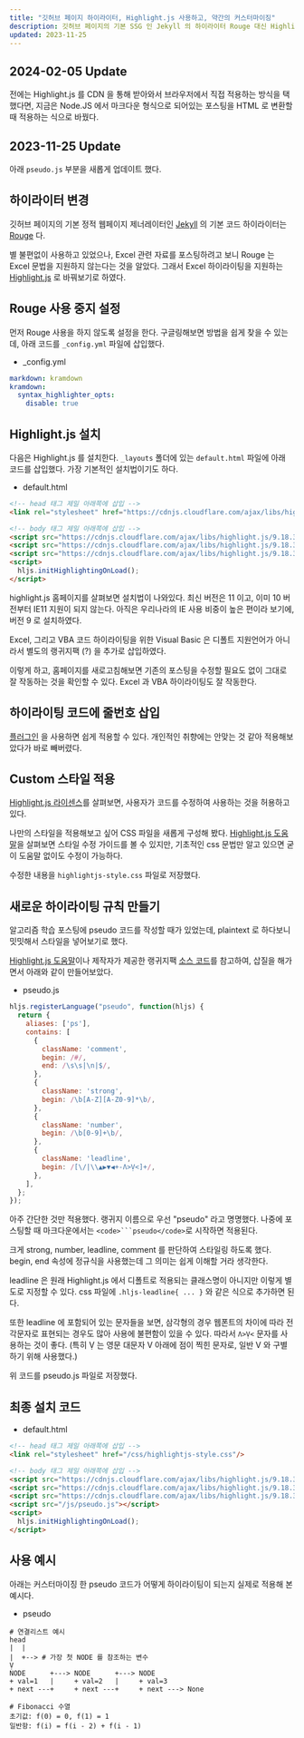 ```yaml
---
title: "깃허브 페이지 하이라이터, Highlight.js 사용하고, 약간의 커스터마이징"
description: 깃허브 페이지의 기본 SSG 인 Jekyll 의 하이라이터 Rouge 대신 Highlight.js 사용 및 커스터마이징
updated: 2023-11-25
---
```


## 2024-02-05 Update

전에는 Highlight.js 를 CDN 을 통해 받아와서 브라우저에서 직접 적용하는 방식을 택했다면, 지금은 Node.JS 에서 마크다운 형식으로 되어있는 포스팅을 HTML 로 변환할 때 적용하는 식으로 바꿨다.


## 2023-11-25 Update

아래 `pseudo.js` 부분을 새롭게 업데이트 했다.

## 하이라이터 변경
 
깃허브 페이지의 기본 정적 웹페이지 제너레이터인 [Jekyll](https://pages.github.com/) 의 기본 코드 하이라이터는 [Rouge](http://rouge.jneen.net/) 다.

별 불편없이 사용하고 있었으나, Excel 관련 자료를 포스팅하려고 보니 Rouge 는 Excel 문법을 지원하지 않는다는 것을 알았다. 그래서 Excel 하이라이팅을 지원하는 [Highlight.js](https://highlightjs.org/) 로 바꿔보기로 하였다.

## Rouge 사용 중지 설정

먼저 Rouge 사용을 하지 않도록 설정을 한다. 구글링해보면 방법을 쉽게 찾을 수 있는데, 아래 코드를 `_config.yml` 파일에 삽입했다.

- _config.yml
```yaml
markdown: kramdown
kramdown:
  syntax_highlighter_opts:
    disable: true
```

## Highlight.js 설치

다음은 Highlight.js 를 설치한다. `_layouts` 폴더에 있는 `default.html` 파일에 아래 코드를 삽입했다. 가장 기본적인 설치법이기도 하다.

- default.html
```html
<!-- head 태그 제일 아래쪽에 삽입 -->
<link rel="stylesheet" href="https://cdnjs.cloudflare.com/ajax/libs/highlight.js/9.18.3/styles/github.min.css"/>

<!-- body 태그 제일 아래쪽에 삽입 -->
<script src="https://cdnjs.cloudflare.com/ajax/libs/highlight.js/9.18.3/highlight.min.js"></script>
<script src="https://cdnjs.cloudflare.com/ajax/libs/highlight.js/9.18.3/languages/excel.min.js"></script>
<script src="https://cdnjs.cloudflare.com/ajax/libs/highlight.js/9.18.3/languages/vbnet.min.js"></script>
<script>
  hljs.initHighlightingOnLoad();
</script>
```

highlight.js 홈페이지를 살펴보면 설치법이 나와있다. 최신 버전은 11 이고, 이미 10 버전부터 IE11 지원이 되지 않는다. 아직은 우리나라의 IE 사용 비중이 높은 편이라 보기에, 버전 9 로 설치하였다.

Excel, 그리고 VBA 코드 하이라이팅을 위한 Visual Basic 은 디폴트 지원언어가 아니라서 별도의 랭귀지팩 (?) 을 추가로 삽입하였다.

이렇게 하고, 홈페이지를 새로고침해보면 기존의 포스팅을 수정할 필요도 없이 그대로 잘 작동하는 것을 확인할 수 있다. Excel 과 VBA 하이라이팅도 잘 작동한다.

## 하이라이팅 코드에 줄번호 삽입

[플러그인](https://wcoder.github.io/highlightjs-line-numbers.js/) 을 사용하면 쉽게 적용할 수 있다. 개인적인 취향에는 안맞는 것 같아 적용해보았다가 바로 빼버렸다.

## Custom 스타일 적용

[Highlight.js 라이센스](https://github.com/highlightjs/highlight.js/blob/main/LICENSE)를 살펴보면, 사용자가 코드를 수정하여 사용하는 것을 허용하고 있다.

나만의 스타일을 적용해보고 싶어 CSS 파일을 새롭게 구성해 봤다. [Highlight.js 도움말](https://highlightjs.readthedocs.io/en/latest/theme-guide.html)을 살펴보면 스타일 수정 가이드를 볼 수 있지만, 기초적인 css 문법만 알고 있으면 굳이 도움말 없이도 수정이 가능하다.

수정한 내용을 `highlightjs-style.css` 파일로 저장했다.

## 새로운 하이라이팅 규칙 만들기

알고리즘 학습 포스팅에 pseudo 코드를 작성할 때가 있었는데, plaintext 로 하다보니 밋밋해서 스타일을 넣어보기로 했다.

[Highlight.js 도움말](https://highlightjs.readthedocs.io/en/latest/language-guide.html)이나 제작자가 제공한 랭귀지팩 [소스 코드](https://github.com/highlightjs/highlight.js/tree/9-18-stable/src/languages)를 참고하여, 삽질을 해가면서 아래와 같이 만들어보았다.

- pseudo.js
```javascript
hljs.registerLanguage("pseudo", function(hljs) {
  return {
    aliases: ['ps'],
    contains: [
      {
        className: 'comment',
        begin: /#/,
        end: /\s\s|\n|$/,
      },
      {
        className: 'strong',
        begin: /\b[A-Z][A-Z0-9]*\b/,
      },
      {
        className: 'number',
        begin: /\b[0-9]+\b/,
      },
      {
        className: 'leadline',
        begin: /[\/|\\▲▶▼◀+-Ʌ>Ṿ<]+/,
      },
    ],
  };
});
```

아주 간단한 것만 적용했다. 랭귀지 이름으로 우선 "pseudo" 라고 명명했다. 나중에 포스팅할 때 마크다운에서는 `<code>```pseudo</code>`로 시작하면 적용된다.

크게 strong, number, leadline, comment 를 판단하여 스타일링 하도록 했다. begin, end 속성에 정규식을 사용했는데 그 의미는 쉽게 이해할 거라 생각한다.

leadline 은 원래 Highlight.js 에서 디폴트로 적용되는 클래스명이 아니지만 이렇게 별도로 지정할 수 있다. css 파일에 `.hljs-leadline{ ... }` 와 같은 식으로 추가하면 된다.

또한 leadline 에 포함되어 있는 문자들을 보면, 삼각형의 경우 웹폰트의 차이에 따라 전각문자로 표현되는 경우도 많아 사용에 불편함이 있을 수 있다. 따라서 `Ʌ>Ṿ<` 문자를 사용하는 것이 좋다. (특히 Ṿ 는 영문 대문자 V 아래에 점이 찍힌 문자로, 일반 V 와 구별하기 위해 사용했다.)

위 코드를 pseudo.js 파일로 저장했다.

## 최종 설치 코드

- default.html
```html
<!-- head 태그 제일 아래쪽에 삽입 -->
<link rel="stylesheet" href="/css/highlightjs-style.css"/>

<!-- body 태그 제일 아래쪽에 삽입 -->
<script src="https://cdnjs.cloudflare.com/ajax/libs/highlight.js/9.18.3/highlight.min.js"></script>
<script src="https://cdnjs.cloudflare.com/ajax/libs/highlight.js/9.18.3/languages/excel.min.js"></script>
<script src="https://cdnjs.cloudflare.com/ajax/libs/highlight.js/9.18.3/languages/vbnet.min.js"></script>
<script src="/js/pseudo.js"></script>
<script>
  hljs.initHighlightingOnLoad();
</script>
```

## 사용 예시

아래는 커스터마이징 한 pseudo 코드가 어떻게 하이라이팅이 되는지 실제로 적용해 본 예시다.

- pseudo
```pseudo
# 연결리스트 예시
head
|  |
|  +--> # 가장 첫 NODE 를 참조하는 변수  
Ṿ
NODE      +---> NODE      +---> NODE
+ val=1   |     + val=2   |     + val=3
+ next ---+     + next ---+     + next ---> None

# Fibonacci 수열
초기값: f(0) = 0, f(1) = 1
일반항: f(i) = f(i - 2) + f(i - 1)
```